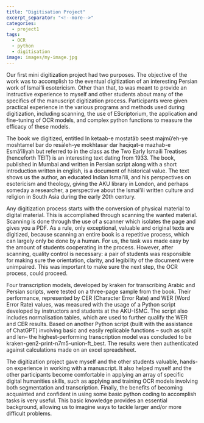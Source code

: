 ```yaml
---
title: "Digitisation Project"
excerpt_separator: "<!--more-->"
categories:
  - project1
tags:
  - OCR
  - python
  - digitisation
image: images/my-image.jpg
---
```


Our first mini digitization project had two purposes. The objective of the work was to accomplish to the eventual digitization of an interesting Persian work of Ismai’li esotericism. Other than that, to was meant to provide an instructive experience to myself and other students about many of the specifics of the manuscript digitization process. Participants were given practical experience in the various programs and methods used during digitization, including scanning, the use of EScriptorium, the application and fine-tuning of OCR models, and complex python functions to measure the efficacy of these models.

The book we digitized, entitled In ketaab-e mostatāb seest majmū‘eh-ye moshtamel bar do resāleh-ye mokhtasar dar haqīqat-e mazhab-e Esmā‘īliyah but referred to in the class as the Two Early Ismaili Treatises (henceforth TEIT) is an interesting text dating from 1933. The book, published in Mumbai and written in Persian script along with a short introduction written in english, is a document of historical value. The text shows us the author, an educated Indian Ismai’ili, and his perspectives on esotericism and theology, giving the AKU library in London, and perhaps someday a researcher, a perspective about the Ismai’ili written culture and religion in South Asia during the early 20th century.


Any digitization process starts with the conversion of physical material to digital material. This is accomplished through scanning the wanted material. Scanning is done through the use of a scanner which isolates the page and gives you a PDF. As a rule, only exceptional, valuable and original texts are digitized, because scanning an entire book is a repetitive process, which can largely only be done by a human. For us, the task was made easy by the amount of students cooperating in the process. However, after scanning, quality control is necessary: a pair of students was responsible for making sure the orientation, clarity, and legibility of the document were unimpaired. This was important to make sure the next step, the OCR process, could proceed.

Four transcription models, developed by kraken for transcribing Arabic and Persian scripts, were tested on a three-page sample from the book.  Their performance, represented by CER (Character Error Rate) and WER (Word Error Rate) values, was measured with the usage of a Python script developed by instructors and students at the AKU-ISMC. The script also includes normalisation tables, which are used to further qualify the WER and CER results. 
Based on another Python script (built with the assistance of ChatGPT) involving basic and easily replicable functions – such as split and len– the highest-performing transcription model was concluded to be kraken-gen2-print-n7m5-union-ft_best. The results were then authenticated against calculations made on an excel spreadsheet.

The digitization project gave myself and the other students valuable, hands-on experience in working with a manuscript. It also helped myself and the other participants become comfortable in applying an array of specific digital humanities skills, such as applying and training OCR models involving both segmentation and transcription. Finally, the benefits of becoming acquainted and confident in using some basic python coding to accomplish tasks is very useful. This basic knowledge provides an essential background, allowing us to imagine ways to tackle larger and/or more difficult problems.


